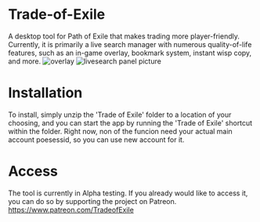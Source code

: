 # Trade-of-Exile
A desktop tool for Path of Exile that makes trading more player-friendly. Currently, it is primarily a live search manager with numerous quality-of-life features, such as an in-game overlay, bookmark system, instant wisp copy, and more.
![overlay](https://user-images.githubusercontent.com/129565402/229520069-944d3c36-f685-48d7-be8a-3f2209d5919a.png)
![livesearch panel picture](https://user-images.githubusercontent.com/129565402/229520081-5682c34b-e730-4c3c-b4d7-a1b1adbd7bdb.png)

# Installation
To install, simply unzip the 'Trade of Exile' folder to a location of your choosing, and you can start the app by running the 'Trade of Exile' shortcut within the folder. Right now, non of the funcion need your actual main account poesessid, so you can use new account for it. 

# Access
The tool is currently in Alpha testing. If you already would like to access it, you can do so by supporting the project on Patreon.
https://www.patreon.com/TradeofExile
